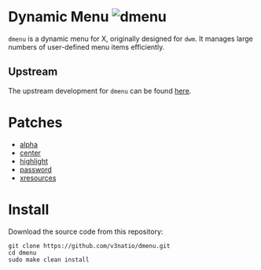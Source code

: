 # Dynamic Menu ![dmenu](https://img.shields.io/static/v1?label=dmenu&message=5.3&color=blue&style=flat-square)

`dmenu` is a dynamic menu for X, originally designed for `dwm`. It manages large numbers of user-defined menu items efficiently.

## Upstream

The upstream development for `dmenu` can be found [here](https://git.suckless.org/dmenu).

# Patches

- [alpha](https://tools.suckless.org/dmenu/patches/alpha/)
- [center](https://tools.suckless.org/dmenu/patches/center/)
- [highlight](https://tools.suckless.org/dmenu/patches/highlight/)
- [password](https://tools.suckless.org/dmenu/patches/password/)
- [xresources](https://tools.suckless.org/dmenu/patches/xresources/)

# Install

Download the source code from this repository:

```
git clone https://github.com/v3natio/dmenu.git
cd dmenu
sudo make clean install
```
